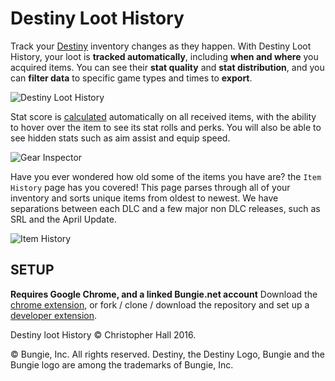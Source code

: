 # Destiny Loot History
Track your [Destiny](http://destinythegame.com/) inventory changes as they happen. With Destiny Loot History, your loot is **tracked automatically**, including **when and where** you acquired items. You can see their **stat quality** and **stat distribution**, and you can **filter data** to specific game types and times to **export**.

![Destiny Loot History](http://arkahnx.technology/loot/1280x800.png "Destiny Loot History")

Stat score is [calculated](https://www.reddit.com/r/DestinyTheGame/comments/4m417m/final_infusion_stat_calculator_from_200335_light/) automatically on all received items, with the ability to hover over the item to see its stat rolls and perks. You will also be able to see hidden stats such as aim assist and equip speed.

![Gear Inspector](http://arkahnx.technology/loot/details.png "Gear Inspector")

Have you ever wondered how old some of the items you have are? the `Item History` page has you covered! This page parses through all of your inventory and sorts unique items from oldest to newest. We have separations between each DLC and a few major non DLC releases, such as SRL and the April Update.

![Item History](http://arkahnx.technology/loot/history1280x800.png "Item History")

## SETUP
**Requires Google Chrome, and a linked Bungie.net account**
Download the [chrome extension](https://chrome.google.com/webstore/detail/eokcomhmgedcgmnfnajmlfcdccnapapo), or fork / clone / download the repository and set up a [developer extension](http://lifehacker.com/install-chrome-extensions-from-outside-the-store-with-d-1596918011).


Destiny loot History &copy; Christopher Hall 2016.

&copy; Bungie, Inc. All rights reserved. Destiny, the Destiny Logo, Bungie and the Bungie logo are among the trademarks of Bungie, Inc.